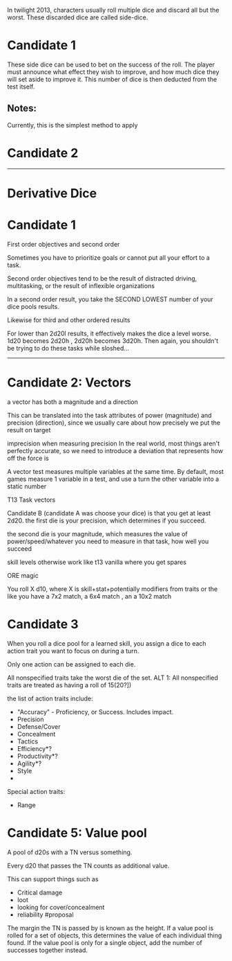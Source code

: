 In twilight 2013, characters usually roll multiple dice and discard all but the worst. These discarded dice are called side-dice.

# Candidate 1

These side dice can be used to bet on the success of the roll. The player must announce what effect they wish to improve, and how much dice they will set aside to improve it. This number of dice is then deducted from the test itself.

## Notes:
Currently, this is the simplest method to apply

# Candidate 2


---

# Derivative Dice


# Candidate 1

First order objectives and second order

Sometimes you have to prioritize goals or cannot put all your effort to a task.

Second order objectives tend to be the result of distracted driving, multitasking, or the result of inflexible organizations

In a second order result, you take the SECOND LOWEST number of your dice pools results.

Likewise for third and other ordered results

For lower than 2d20l results, it effectively makes the dice a level worse. 1d20 becomes 2d20h , 2d20h becomes 3d20h. Then again, you shouldn't be trying to do these tasks while sloshed...


---

# Candidate 2: Vectors

a vector has both a magnitude and a direction

This can be translated into the task attributes of power (magnitude) and precision (direction), since we usually care about how precisely we put the result on target

imprecision when measuring precision
	In the real world, most things aren't perfectly accurate, so we need to introduce a deviation that represents how off the force is

A vector test measures multiple variables at the same time. By default, most games measure 1 variable in a test, and use a turn the other variable into a static number

T13 Task vectors

Candidate B (candidate A was choose your dice) is that you get at least 2d20. the first die is your precision, which determines if you succeed.

the second die is your magnitude, which measures the value of power/speed/whatever you need to measure in that task, how well you succeed

skill levels otherwise work like t13 vanilla where you get spares



ORE magic

You roll X d10, where X is skill+stat+potentially modifiers from traits or the like
you have a 7x2 match, a 6x4 match , an a 10x2 match



# Candidate 3
When you roll a dice pool for a learned skill, you assign a dice to each action trait you want to focus on during a turn.

Only one action can be assigned to each die.

All nonspecified traits take the worst die of the set.
	ALT 1: All nonspecified traits are treated as having a roll of 15(20?])

the list of action traits include:
- "Accuracy" - Proficiency, or Success. Includes impact.
- Precision
- Defense/Cover
- Concealment
- Tactics
- Efficiency*?
- Productivity*?
- Agility*?
- Style
- 

Special action traits:
- Range

# Candidate 5: Value pool
A pool of d20s with a TN versus something.

Every d20 that passes the TN counts as additional value.

This can support things such as
- Critical damage
- loot
- looking for cover/concealment
- reliability #proposal

The margin the TN is passed by is known as the height. If a value pool is rolled for a set of objects, this determines the value of each individual thing found. If the value pool is only for a single object, add the number of successes together instead.